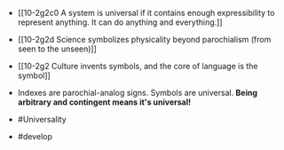 - [[10-2g2c0 A system is universal if it contains enough expressibility to represent anything. It can do anything and everything.]]
- [[10-2g2d Science symbolizes physicality beyond parochialism (from seen to the unseen)]]

- [[10-2g2 Culture invents symbols, and the core of language is the symbol]]
- Indexes are parochial-analog signs. Symbols are universal.
**Being arbitrary and contingent means it's universal!**
- #Universality
- #develop
